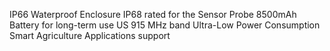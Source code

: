 IP66 Waterproof Enclosure
IP68 rated for the Sensor Probe
8500mAh Battery for long-term use
US 915 MHz band
Ultra-Low Power Consumption
Smart Agriculture Applications support

